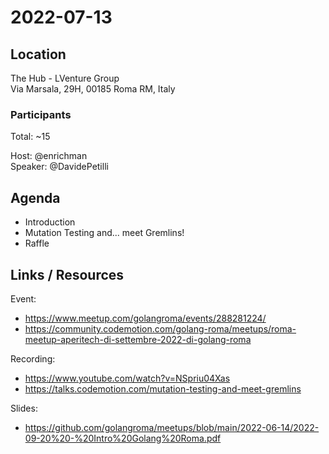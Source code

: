 # 2022-07-13

## Location

The Hub - LVenture Group  
Via Marsala, 29H, 00185 Roma RM, Italy

### Participants

Total: ~15

Host: @enrichman  
Speaker: @DavidePetilli


## Agenda
- Introduction
- Mutation Testing and... meet Gremlins!
- Raffle

## Links / Resources

Event:
- https://www.meetup.com/golangroma/events/288281224/
- https://community.codemotion.com/golang-roma/meetups/roma-meetup-aperitech-di-settembre-2022-di-golang-roma

Recording:
- https://www.youtube.com/watch?v=NSpriu04Xas
- https://talks.codemotion.com/mutation-testing-and-meet-gremlins

Slides:
- https://github.com/golangroma/meetups/blob/main/2022-06-14/2022-09-20%20-%20Intro%20Golang%20Roma.pdf


